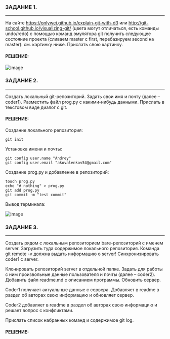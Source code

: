 ### ЗАДАНИЕ 1.

---

На сайте https://onlywei.github.io/explain-git-with-d3 или http://git-school.github.io/visualizing-git/ (цвета могут отличаться, есть команды undo/redo) с помощью команд эмулятора git получить следующее состояние проекта (сливаем master с first, перебазируем second на master): см. картинку ниже. Прислать свою картинку.

#### РЕШЕНИЕ: 

![image](https://github.com/user-attachments/assets/d7636a0c-2e25-42e6-9d36-f4508771a9b2)

### ЗАДАНИЕ 2. 

---

Создать локальный git-репозиторий. Задать свои имя и почту (далее – coder1). Разместить файл prog.py с какими-нибудь данными. Прислать в текстовом виде диалог с git.

#### РЕШЕНИЕ:

Создание локального репозитория:
~~~
git init
~~~
Установка имени и почты:
~~~
git config user.name "Andrey"
git config user.email "akovalenkov54@gmail.com"
~~~
Создание prog.py и добавление в репозиторий:
~~~
touch prog.py
echo "# nothing" > prog.py
git add prog.py
git commit -m "test commit"
~~~
Вывод терминала:

![image](https://github.com/user-attachments/assets/5eead624-f086-4a4e-a275-37bda1bf65c0)

### ЗАДАНИЕ 3.

---

Создать рядом с локальным репозиторием bare-репозиторий с именем server. Загрузить туда содержимое локального репозитория. Команда git remote -v должна выдать информацию о server! Синхронизировать coder1 с server.

Клонировать репозиторий server в отдельной папке. Задать для работы с ним произвольные данные пользователя и почты (далее – coder2). Добавить файл readme.md с описанием программы. Обновить сервер.

Coder1 получает актуальные данные с сервера. Добавляет в readme в раздел об авторах свою информацию и обновляет сервер.

Coder2 добавляет в readme в раздел об авторах свою информацию и решает вопрос с конфликтами.

Прислать список набранных команд и содержимое git log.

#### РЕШЕНИЕ:



